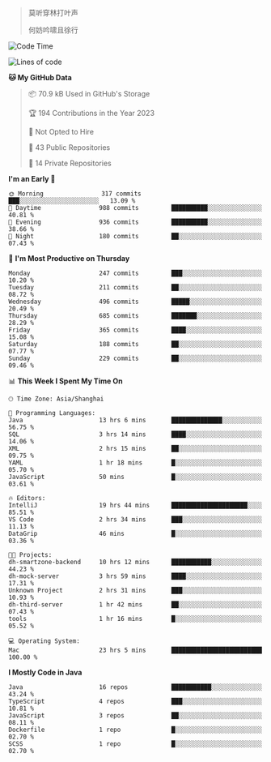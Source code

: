 > 莫听穿林打叶声
> 
> 何妨吟啸且徐行

<!-- ![Github Stats](https://github-readme-stats.vercel.app/api?username=catch6&count_private=true&show_icons=true&theme=gruvbox) -->

<!-- ![Top Langs](https://github-readme-stats.vercel.app/api/top-langs/?username=catch6&layout=compact) -->

<!--START_SECTION:waka-->
![Code Time](http://img.shields.io/badge/Code%20Time-183%20hrs%2023%20mins-blue)

![Lines of code](https://img.shields.io/badge/From%20Hello%20World%20I%27ve%20Written-9.3%20million%20lines%20of%20code-blue)

**🐱 My GitHub Data** 

> 📦 70.9 kB Used in GitHub's Storage 
 > 
> 🏆 194 Contributions in the Year 2023
 > 
> 🚫 Not Opted to Hire
 > 
> 📜 43 Public Repositories 
 > 
> 🔑 14 Private Repositories 
 > 
**I'm an Early 🐤** 

```text
🌞 Morning                317 commits         ███░░░░░░░░░░░░░░░░░░░░░░   13.09 % 
🌆 Daytime                988 commits         ██████████░░░░░░░░░░░░░░░   40.81 % 
🌃 Evening                936 commits         ██████████░░░░░░░░░░░░░░░   38.66 % 
🌙 Night                  180 commits         ██░░░░░░░░░░░░░░░░░░░░░░░   07.43 % 
```
📅 **I'm Most Productive on Thursday** 

```text
Monday                   247 commits         ███░░░░░░░░░░░░░░░░░░░░░░   10.20 % 
Tuesday                  211 commits         ██░░░░░░░░░░░░░░░░░░░░░░░   08.72 % 
Wednesday                496 commits         █████░░░░░░░░░░░░░░░░░░░░   20.49 % 
Thursday                 685 commits         ███████░░░░░░░░░░░░░░░░░░   28.29 % 
Friday                   365 commits         ████░░░░░░░░░░░░░░░░░░░░░   15.08 % 
Saturday                 188 commits         ██░░░░░░░░░░░░░░░░░░░░░░░   07.77 % 
Sunday                   229 commits         ██░░░░░░░░░░░░░░░░░░░░░░░   09.46 % 
```


📊 **This Week I Spent My Time On** 

```text
🕑︎ Time Zone: Asia/Shanghai

💬 Programming Languages: 
Java                     13 hrs 6 mins       ██████████████░░░░░░░░░░░   56.75 % 
SQL                      3 hrs 14 mins       ████░░░░░░░░░░░░░░░░░░░░░   14.06 % 
XML                      2 hrs 15 mins       ██░░░░░░░░░░░░░░░░░░░░░░░   09.75 % 
YAML                     1 hr 18 mins        █░░░░░░░░░░░░░░░░░░░░░░░░   05.70 % 
JavaScript               50 mins             █░░░░░░░░░░░░░░░░░░░░░░░░   03.61 % 

🔥 Editors: 
IntelliJ                 19 hrs 44 mins      █████████████████████░░░░   85.51 % 
VS Code                  2 hrs 34 mins       ███░░░░░░░░░░░░░░░░░░░░░░   11.13 % 
DataGrip                 46 mins             █░░░░░░░░░░░░░░░░░░░░░░░░   03.36 % 

🐱‍💻 Projects: 
dh-smartzone-backend     10 hrs 12 mins      ███████████░░░░░░░░░░░░░░   44.23 % 
dh-mock-server           3 hrs 59 mins       ████░░░░░░░░░░░░░░░░░░░░░   17.31 % 
Unknown Project          2 hrs 31 mins       ███░░░░░░░░░░░░░░░░░░░░░░   10.93 % 
dh-third-server          1 hr 42 mins        ██░░░░░░░░░░░░░░░░░░░░░░░   07.43 % 
tools                    1 hr 16 mins        █░░░░░░░░░░░░░░░░░░░░░░░░   05.52 % 

💻 Operating System: 
Mac                      23 hrs 5 mins       █████████████████████████   100.00 % 
```

**I Mostly Code in Java** 

```text
Java                     16 repos            ███████████░░░░░░░░░░░░░░   43.24 % 
TypeScript               4 repos             ███░░░░░░░░░░░░░░░░░░░░░░   10.81 % 
JavaScript               3 repos             ██░░░░░░░░░░░░░░░░░░░░░░░   08.11 % 
Dockerfile               1 repo              █░░░░░░░░░░░░░░░░░░░░░░░░   02.70 % 
SCSS                     1 repo              █░░░░░░░░░░░░░░░░░░░░░░░░   02.70 % 
```




<!--END_SECTION:waka-->

